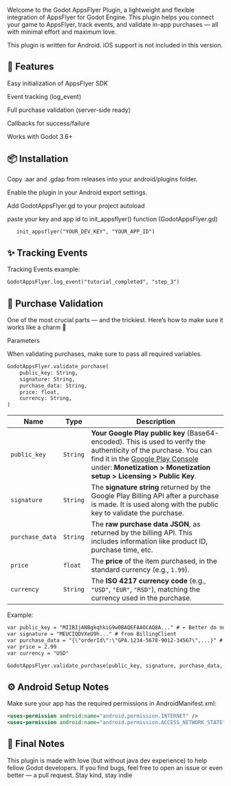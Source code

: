 Welcome to the Godot AppsFlyer Plugin, a lightweight and flexible integration of AppsFlyer for Godot Engine.
This plugin helps you connect your game to AppsFlyer, track events, and validate in-app purchases — all with minimal effort and maximum love.

This plugin is written for Android. iOS support is not included in this version.

## 🚀 Features

Easy initialization of AppsFlyer SDK

Event tracking (log_event)

Full purchase validation (server-side ready)

Callbacks for success/failure

Works with Godot 3.6+



## 📦 Installation


Copy .aar and .gdap from releases into your android/plugins folder.

Enable the plugin in your Android export settings.

Add GodotAppsFlyer.gd to your project autoload

paste your key and app id to init_appsflyer() function (GodotAppsFlyer.gd)

```xml
   init_appsflyer("YOUR_DEV_KEY", "YOUR_APP_ID")
```
## ✨ Tracking Events

Tracking Events example:
```xml
GodotAppsFlyer.log_event("tutorial_completed", "step_3")
```
## 🧾 Purchase Validation

One of the most crucial parts — and the trickiest.
Here’s how to make sure it works like a charm 🌟

Parameters

When validating purchases, make sure to pass all required variables.
```xml
GodotAppsFlyer.validate_purchase(
    public_key: String,
    signature: String,
    purchase_data: String,
    price: float,
    currency: String,
)
```

| Name                                                            | Type     | Description                                                                                                                                                                                      |
| --------------------------------------------------------------- | -------- | ------------------------------------------------------------------------------------------------------------------------------------------------------------------------------------------------ |
| `public_key`                                                    | `String` | **Your Google Play public key** (Base64-encoded). This is used to verify the authenticity of the purchase. You can find it in the [Google Play Console](https://play.google.com/console/) under:  **Monetization > Monetization setup > Licensing > Public Key**.|                                                                                                                                                                                      |
| `signature`                                                     | `String` | The **signature string** returned by the Google Play Billing API after a purchase is made. It is used along with the public key to validate the purchase.                                        |
| `purchase_data`                                                 | `String` | The **raw purchase data JSON**, as returned by the billing API. This includes information like product ID, purchase time, etc.                                                                   |
| `price`                                                         | `float`  | The **price** of the item purchased, in the standard currency (e.g., `1.99`).                                                                                                                    |
| `currency`                                                      | `String` | The **ISO 4217 currency code** (e.g., `"USD"`, `"EUR"`, `"RSD"`), matching the currency used in the purchase.                                                                                    |

Example:
```xml
var public_key = "MIIBIjANBgkqhkiG9w0BAQEFAAOCAQ8A..." # ← Better do not hardcode it in production
var signature = "MEUCIQDVXeU9h..." # from BillingClient
var purchase_data = "{\"orderId\":\"GPA.1234-5678-9012-34567\",...}" # from BillingClient
var price = 2.99
var currency = "USD"

GodotAppsFlyer.validate_purchase(public_key, signature, purchase_data, price, currency)
```
## ⚙️ Android Setup Notes
Make sure your app has the required permissions in AndroidManifest.xml:

```xml
<uses-permission android:name="android.permission.INTERNET" />
<uses-permission android:name="android.permission.ACCESS_NETWORK_STATE" />
```

## 🧁 Final Notes
This plugin is made with love (but without java dev experience) to help fellow Godot developers.
If you find bugs, feel free to open an issue or even better — a pull request.
Stay kind, stay indie 
